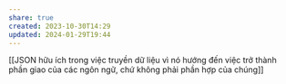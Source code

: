 ```yaml
---
share: true
created: 2023-10-30T14:29
updated: 2024-01-29T19:44
---
```

[[JSON hữu ích trong việc truyền dữ liệu vì nó hướng đến việc trở thành phần giao của các ngôn ngữ, chứ không phải phần hợp của chúng]]

